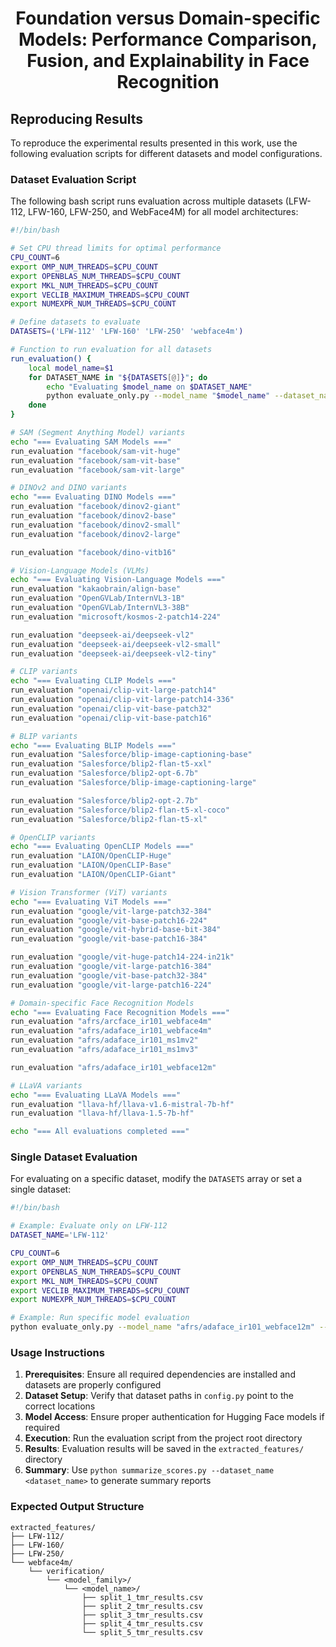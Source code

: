 <div align="center">
  
# **Foundation versus Domain-specific Models: Performance Comparison, Fusion, and Explainability in Face Recognition**  

 </div>

<!-- ![Image 1](images/1.jpg)
![Image 2](images/2.jpg)
![Image 3](images/3.jpg)
![Image 4](images/4.jpg)
![Image 5](images/5.jpg)
![Image 6](images/6.jpg)
![Image 7](images/7.jpg)
![Image 8](images/8.jpg) -->

## Reproducing Results

To reproduce the experimental results presented in this work, use the following evaluation scripts for different datasets and model configurations.

### Dataset Evaluation Script

The following bash script runs evaluation across multiple datasets (LFW-112, LFW-160, LFW-250, and WebFace4M) for all model architectures:

```bash
#!/bin/bash

# Set CPU thread limits for optimal performance
CPU_COUNT=6
export OMP_NUM_THREADS=$CPU_COUNT
export OPENBLAS_NUM_THREADS=$CPU_COUNT
export MKL_NUM_THREADS=$CPU_COUNT
export VECLIB_MAXIMUM_THREADS=$CPU_COUNT
export NUMEXPR_NUM_THREADS=$CPU_COUNT

# Define datasets to evaluate
DATASETS=('LFW-112' 'LFW-160' 'LFW-250' 'webface4m')

# Function to run evaluation for all datasets
run_evaluation() {
    local model_name=$1
    for DATASET_NAME in "${DATASETS[@]}"; do
        echo "Evaluating $model_name on $DATASET_NAME"
        python evaluate_only.py --model_name "$model_name" --dataset_name "$DATASET_NAME"
    done
}

# SAM (Segment Anything Model) variants
echo "=== Evaluating SAM Models ==="
run_evaluation "facebook/sam-vit-huge"
run_evaluation "facebook/sam-vit-base"
run_evaluation "facebook/sam-vit-large"

# DINOv2 and DINO variants
echo "=== Evaluating DINO Models ==="
run_evaluation "facebook/dinov2-giant"
run_evaluation "facebook/dinov2-base"
run_evaluation "facebook/dinov2-small"
run_evaluation "facebook/dinov2-large"

run_evaluation "facebook/dino-vitb16"

# Vision-Language Models (VLMs)
echo "=== Evaluating Vision-Language Models ==="
run_evaluation "kakaobrain/align-base"
run_evaluation "OpenGVLab/InternVL3-1B"
run_evaluation "OpenGVLab/InternVL3-38B"
run_evaluation "microsoft/kosmos-2-patch14-224"

run_evaluation "deepseek-ai/deepseek-vl2"
run_evaluation "deepseek-ai/deepseek-vl2-small"
run_evaluation "deepseek-ai/deepseek-vl2-tiny"

# CLIP variants
echo "=== Evaluating CLIP Models ==="
run_evaluation "openai/clip-vit-large-patch14"
run_evaluation "openai/clip-vit-large-patch14-336"
run_evaluation "openai/clip-vit-base-patch32"
run_evaluation "openai/clip-vit-base-patch16"

# BLIP variants
echo "=== Evaluating BLIP Models ==="
run_evaluation "Salesforce/blip-image-captioning-base"
run_evaluation "Salesforce/blip2-flan-t5-xxl"
run_evaluation "Salesforce/blip2-opt-6.7b"
run_evaluation "Salesforce/blip-image-captioning-large"

run_evaluation "Salesforce/blip2-opt-2.7b"
run_evaluation "Salesforce/blip2-flan-t5-xl-coco"
run_evaluation "Salesforce/blip2-flan-t5-xl"

# OpenCLIP variants
echo "=== Evaluating OpenCLIP Models ==="
run_evaluation "LAION/OpenCLIP-Huge"
run_evaluation "LAION/OpenCLIP-Base"
run_evaluation "LAION/OpenCLIP-Giant"

# Vision Transformer (ViT) variants
echo "=== Evaluating ViT Models ==="
run_evaluation "google/vit-large-patch32-384"
run_evaluation "google/vit-base-patch16-224"
run_evaluation "google/vit-hybrid-base-bit-384"
run_evaluation "google/vit-base-patch16-384"

run_evaluation "google/vit-huge-patch14-224-in21k"
run_evaluation "google/vit-large-patch16-384"
run_evaluation "google/vit-base-patch32-384"
run_evaluation "google/vit-large-patch16-224"

# Domain-specific Face Recognition Models
echo "=== Evaluating Face Recognition Models ==="
run_evaluation "afrs/arcface_ir101_webface4m"
run_evaluation "afrs/adaface_ir101_webface4m"
run_evaluation "afrs/adaface_ir101_ms1mv2"
run_evaluation "afrs/adaface_ir101_ms1mv3"

run_evaluation "afrs/adaface_ir101_webface12m"

# LLaVA variants
echo "=== Evaluating LLaVA Models ==="
run_evaluation "llava-hf/llava-v1.6-mistral-7b-hf"
run_evaluation "llava-hf/llava-1.5-7b-hf"

echo "=== All evaluations completed ==="
```

### Single Dataset Evaluation

For evaluating on a specific dataset, modify the `DATASETS` array or set a single dataset:

```bash
#!/bin/bash

# Example: Evaluate only on LFW-112
DATASET_NAME='LFW-112'

CPU_COUNT=6
export OMP_NUM_THREADS=$CPU_COUNT
export OPENBLAS_NUM_THREADS=$CPU_COUNT
export MKL_NUM_THREADS=$CPU_COUNT
export VECLIB_MAXIMUM_THREADS=$CPU_COUNT
export NUMEXPR_NUM_THREADS=$CPU_COUNT

# Example: Run specific model evaluation
python evaluate_only.py --model_name "afrs/adaface_ir101_webface12m" --dataset_name $DATASET_NAME
```

### Usage Instructions

1. **Prerequisites**: Ensure all required dependencies are installed and datasets are properly configured
2. **Dataset Setup**: Verify that dataset paths in `config.py` point to the correct locations
3. **Model Access**: Ensure proper authentication for Hugging Face models if required
4. **Execution**: Run the evaluation script from the project root directory
5. **Results**: Evaluation results will be saved in the `extracted_features/` directory
6. **Summary**: Use `python summarize_scores.py --dataset_name <dataset_name>` to generate summary reports

### Expected Output Structure

```
extracted_features/
├── LFW-112/
├── LFW-160/
├── LFW-250/
└── webface4m/
    └── verification/
        └── <model_family>/
            └── <model_name>/
                ├── split_1_tmr_results.csv
                ├── split_2_tmr_results.csv
                ├── split_3_tmr_results.csv
                ├── split_4_tmr_results.csv
                └── split_5_tmr_results.csv
```

